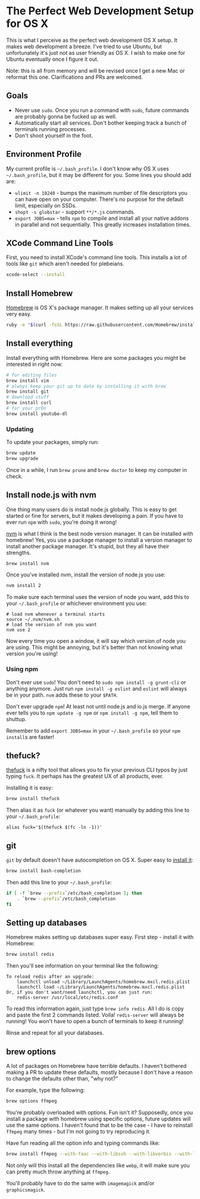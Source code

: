 # The Perfect Web Development Setup for OS X

This is what I perceive as the perfect web development OS X setup.
It makes web development a breeze.
I've tried to use Ubuntu, but unfortunately it's just not as user friendly as OS X.
I wish to make one for Ubuntu eventually once I figure it out.

Note: this is all from memory and will be revised once I get a new Mac or reformat this one.
Clarifications and PRs are welcomed.

## Goals

- Never use `sudo`. Once you run a command with `sudo`, future commands are probably gonna be fucked up as well.
- Automatically start all services. Don't bother keeping track a bunch of terminals running processes.
- Don't shoot yourself in the foot.

## Environment Profile

My current profile is `~/.bash_profile`.
I don't know why OS X uses `~/.bash_profile`,
but it may be different for you.
Some lines you should add are:

- `ulimit -n 10240` - bumps the maximum number of file descriptors you can have open on your computer.
  There's no purpose for the default limit, especially on SSDs.
- `shopt -s globstar` - support `**/*.js` commands.
- `export JOBS=max` - tells `npm` to compile and install all your native addons in parallel and not sequentially.
  This greatly increases installation times.

## XCode Command Line Tools

First, you need to install XCode's command line tools.
This installs a lot of tools like `git` which aren't needed for plebeians. 

```bash
xcode-select --install
```

## Install Homebrew

[Homebrew](http://brew.sh/) is OS X's package manager.
It makes setting up all your services very easy.

```bash
ruby -e "$(curl -fsSL https://raw.githubusercontent.com/Homebrew/install/master/install)"
```

## Install everything

Install everything with Homebrew.
Here are some packages you might be interested in right now:

```bash
# for editing files
brew install vim
# always keep your git up to date by installing it with brew
brew install git
# download stuff
brew install curl
# for your pr0n
brew install youtube-dl
```

### Updating

To update your packages,
simply run:

```bash
brew update
brew upgrade
```

Once in a while, I run `brew prune` and `brew doctor` to keep my computer in check.

## Install node.js with nvm

One thing many users do is install node.js globally.
This is easy to get started or fine for servers,
but it makes developing a pain.
If you have to ever run `npm` with `sudo`, 
you're doing it wrong!

[nvm](https://github.com/creationix/nvm) is what I think is the best node version manager.
It can be installed with homebrew!
Yes, you use a package manager to install a version manager to install another package manager.
It's stupid, but they all have their strengths.

```bash
brew install nvm
```

Once you've installed nvm,
install the version of node.js you use:

```bash
nvm install 2
```

To make sure each terminal uses the version of node you want,
add this to your `~/.bash_profile` or whichever environment you use:

```env
# load nvm whenever a terminal starts
source ~/.nvm/nvm.sh
# load the version of nvm you want
nvm use 2
```

Now every time you open a window,
it will say which version of node you are using.
This might be annoying, 
but it's better than not knowing what version you're using!

### Using npm

Don't ever use `sudo`!
You don't need to `sudo npm install -g grunt-cli` or anything anymore.
Just run `npm install -g eslint` and `eslint` will always be in your path.
`nvm` adds these to your `$PATH`.

Don't ever upgrade `npm`!
At least not until node.js and io.js merge.
If anyone ever tells you to `npm update -g npm` or `npm install -g npm`,
tell them to shuttup.

Remember to add `export JOBS=max` in your `~/.bash_profile` so your `npm install`s are faster!

## thefuck?

[thefuck](https://github.com/nvbn/thefuck) is a nifty tool that allows you to fix your previous CLI typos by just typing `fuck`.
It perhaps has the greatest UX of all products, ever.

Installing it is easy:

```bash
brew install thefuck
```

Then alias it as `fuck` (or whatever you want) manually by adding this line to your `~/.bash_profile`:

```env
alias fuck='$(thefuck $(fc -ln -1))'
```

## git

`git` by default doesn't have autocompletion on OS X.
Super easy to [install it](https://github.com/bobthecow/git-flow-completion/wiki/Install-Bash-git-completion):

```bash
brew install bash-completion
```

Then add this line to your `~/.bash_profile`:

```bash
if [ -f `brew --prefix`/etc/bash_completion ]; then
    . `brew --prefix`/etc/bash_completion
fi
```

## Setting up databases

Homebrew makes setting up databases super easy.
First step - install it with Homebrew:

```bash
brew install redis
```

Then you'll see information on your terminal like the following:

```
To reload redis after an upgrade:
    launchctl unload ~/Library/LaunchAgents/homebrew.mxcl.redis.plist
    launchctl load ~/Library/LaunchAgents/homebrew.mxcl.redis.plist
Or, if you don't want/need launchctl, you can just run:
    redis-server /usr/local/etc/redis.conf
```

To read this information again, just type `brew info redis`.
All I do is copy and paste the first 2 commands listed.
Voila!
`redis-server` will always be running!
You won't have to open a bunch of terminals to keep it running!

Rinse and repeat for all your databases.

## brew options

A lot of packages on Homebrew have terrible defaults.
I haven't bothered making a PR to update these defaults,
mostly because I don't have a reason to change the defaults other than, "why not?"

For example, type the following:

```bash
brew options ffmpeg
```

You're probably overloaded with options.
Fun isn't it?
Supposedly, once you install a package with homebrew using specific options,
future updates will use the same options.
I haven't found that to be the case - I have to reinstall `ffmpeg` many times - but I'm not going to try reproducing it.

Have fun reading all the option info and typing commands like:

```bash
brew install ffmpeg --with-faac --with-libssh --with-libvorbis --with-libvpx --with-openssl --with-opus --with-theora --with-webp --with-x265
```

Not only will this install all the dependencies like `webp`, 
it will make sure you can pretty much throw anything at `ffmpeg`.

You'll probably have to do the same with `imagemagick` and/or `graphicsmagick`.
